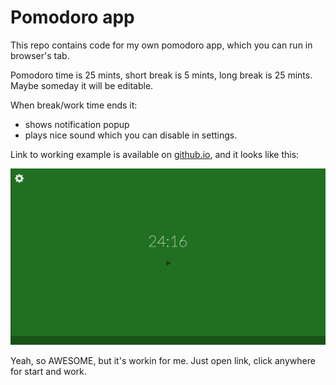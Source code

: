 Pomodoro app
================

This repo contains code for my own pomodoro app, which you can run in browser's tab.

Pomodoro time is 25 mints, short break is 5 mints, long break is 25 mints. Maybe someday it will be editable.

When break/work time ends it:
- shows notification popup 
- plays nice sound which you can disable in settings.


Link to working example is available on [github.io](http://norbertes.github.io/pomodoro/), and it looks like this:

![App screen](./screen.png)


Yeah, so AWESOME, but it's workin for me. Just open link, click anywhere for start and work.
